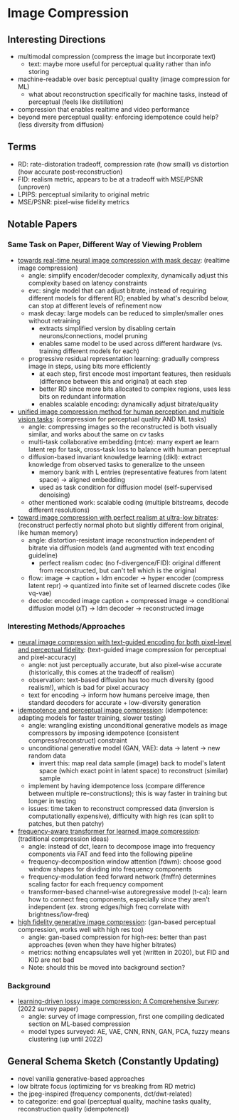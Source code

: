 # Image Compression

## Interesting Directions
- multimodal compression (compress the image but incorporate text)
    - text: maybe more useful for perceptual quality rather than info storing
- machine-readable over basic perceptual quality (image compression for ML)
    - what about reconstruction specifically for machine tasks, instead of perceptual (feels like distillation)
- compression that enables realtime and video performance
- beyond mere perceptual quality: enforcing idempotence could help? (less diversity from diffusion)

## Terms
- RD: rate-distoration tradeoff, compression rate (how small) vs distortion (how accurate post-reconstruction)
- FID: realism metric, appears to be at a tradeoff with MSE/PSNR (unproven)
- LPIPS: perceptual similarity to original metric
- MSE/PSNR: pixel-wise fidelity metrics

## Notable Papers

### Same Task on Paper, Different Way of Viewing Problem
- [towards real-time neural image compression with mask decay](https://openreview.net/pdf?id=XUxad2Gj40n): (realtime image compression)
    - angle: simplify encoder/decoder complexity, dynamically adjust this complexity based on latency constraints
    - evc: single model that can adjust bitrate, instead of requiring different models for different RD; enabled by what's describd below, can stop at different levels of refinement now
    - mask decay: large models can be reduced to simpler/smaller ones without retraining
        - extracts simplified version by disabling certain neurons/connections, model pruning
        - enables same model to be used across different hardware (vs. training different models for each)
    - progressive residual representation learning: gradually compress image in steps, using bits more efficiently
        - at each step, first encode most important features, then residuals (difference between this and original) at each step
        - better RD since more bits allocated to complex regions, uses less bits on redundant information
        - enables scalable encoding: dynamically adjust bitrate/quality
- [unified image compression method for human perception and multiple vision tasks](https://www.ecva.net/papers/eccv_2024/papers_ECCV/papers/09009.pdf): (compression for perceptual quality AND ML tasks)
    - angle: compressing images so the reconstructed is both visually similar, and works about the same on cv tasks
    - multi-task collaborative embedding (mtce): many expert ae learn latent rep for task, cross-task loss to balance with human perceptual
    - diffusion-based invariant knowledge learning (dikl): extract knowledge from observed tasks to generalize to the unseen
        - memory bank with L entries (representative features from latent space) -> aligned embedding
        - used as task condition for diffusion model (self-supervised denoising)
    - other mentioned work: scalable coding (multiple bitstreams, decode different resolutions)
- [toward image compression with perfect realism at ultra-low bitrates](https://openreview.net/pdf?id=ktdETU9JBg): (reconstruct perfectly normal photo but slightly different from original, like human memory)
    - angle: distortion-resistant image reconstruction independent of bitrate via diffusion models (and augmented with text encoding guideline)
        - perfect realism codec (no f-divergence/FID): original different from reconstructed, but can't tell which is the original
    - flow: image -> caption + ldm encoder -> hyper encoder (compress latent repr) -> quantized into finite set of learned discrete codes (like vq-vae)
    - decode: encoded image caption + compressed image -> conditional diffusion model (xT) -> ldm decoder -> reconstructed image

### Interesting Methods/Approaches
- [neural image compression with text-guided encoding for both pixel-level and perceptual fidelity](https://openreview.net/pdf?id=u8TZ9gm4im): (text-guided image compression for perceptual and pixel-accuracy)
    - angle: not just perceptually accurate, but also pixel-wise accurate (historically, this comes at the tradeoff of realism)
    - observation: text-based diffusion has too much diversity (good realism!), which is bad for pixel accuracy
    - text for encoding -> inform how humans perceive image, then standard decoders for accurate + low-diversity generation
- [idempotence and perceptual image compression](https://openreview.net/pdf?id=Cy5v64DqEF): (idempotence: adapting models for faster training, slower testing)
    - angle: wrangling existing unconditional generative models as image compressors by imposing idempotence (consistent compress/reconstruct) constraint
    - unconditional generative model (GAN, VAE): data -> latent -> new random data
        - invert this: map real data sample (image) back to model's latent space (which exact point in latent space) to reconstruct (similar) sample
    - implement by having idempotence loss (compare difference between multiple re-constructions); this is way faster in training but longer in testing
    - issues: time taken to reconstruct compressed data (inversion is computationally expensive), difficulty with high res (can split to patches, but then patchy)
- [frequency-aware transformer for learned image compression](https://openreview.net/pdf?id=HKGQDDTuvZ): (traditional compression ideas)
    - angle: instead of dct, learn to decompose image into frequency components via FAT and feed into the following pipeline
    - frequency-decomposition window attention (fdwm): choose good window shapes for dividing into frequency components
    - frequency-modulation feed forward network (fmffn) determines scaling factor for each frequency compoment
    - transformer-based channel-wise autoregressive model (t-ca): learn how to connect freq components, especially since they aren't independent (ex. strong edges/high freq correlate with brightness/low-freq)
- [high fidelity generative image compression](https://proceedings.neurips.cc/paper/2020/file/8a50bae297807da9e97722a0b3fd8f27-Paper.pdf): (gan-based perceptual compression, works well with high res too)
    - angle: gan-based compression for high-res: better than past approaches (even when they have higher bitrates)
    - metrics: nothing encapsulates well yet (written in 2020), but FID and KID are not bad
    - Note: should this be moved into background section?

### Background
- [learning-driven lossy image compression; A Comprehensive Survey](https://arxiv.org/pdf/2201.09240): (2022 survey paper)
    - angle: survey of image compression, first one compiling dedicated section on ML-based compression
    - model types surveyed: AE, VAE, CNN, RNN, GAN, PCA, fuzzy means clustering (up until 2022)

## General Schema Sketch (Constantly Updating)
- novel vanilla generative-based approaches
- low bitrate focus (optimizing for vs breaking from RD metric)
- the jpeg-inspired (frequency components, dct/dwt-related)
- to categorize: end goal (perceptual quality, machine tasks quality, reconstruction quality (idempotence))
